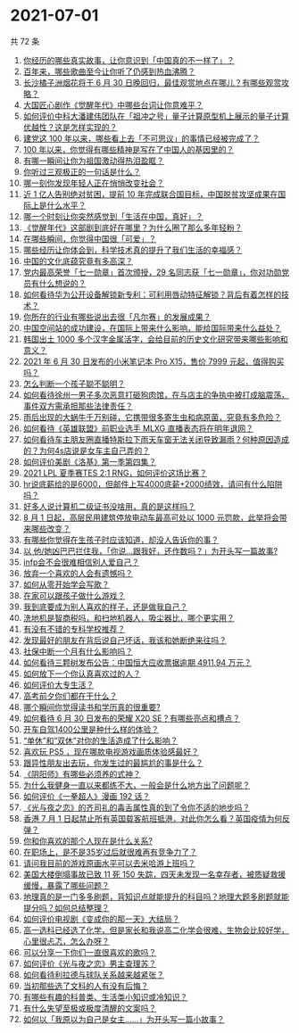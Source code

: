 # 2021-07-01

共 72 条

<!-- BEGIN -->
<!-- 最后更新时间 Thu Jul 01 2021 06:01:46 GMT+0800 (China Standard Time) -->

1. [你经历的哪些真实故事，让你意识到「中国真的不一样了」？](https://www.zhihu.com/question/429896850)
2. [百年来，哪些歌曲至今让你听了仍感到热血沸腾？](https://www.zhihu.com/question/455864364)
3. [长沙橘子洲烟花将于 6 月 30
   日晚回归，最佳观赏地点在哪儿？有哪些观赏攻略？](https://www.zhihu.com/question/468494209)
4. [大国匠心剧作《觉醒年代》中哪些台词让你意难平？](https://www.zhihu.com/question/461299889)
5. [如何评价中科大潘建伟团队在「祖冲之号」量子计算原型机上展示的量子计算优越性？这是怎样实现的？](https://www.zhihu.com/question/468741820)
6. [建党这 100 年以来，哪些看上去「不可思议」的事情已经被完成了？](https://www.zhihu.com/question/468798487)
7. [100 年以来，你觉得有哪些精神是写在了中国人的基因里的？](https://www.zhihu.com/question/468804235)
8. [有哪一瞬间让你为祖国激动得热泪盈眶？](https://www.zhihu.com/question/276636947)
9. [你听过三观极正的一句话是什么？](https://www.zhihu.com/question/316797926)
10. [哪一刻你发现年轻人正在悄悄改变社会？](https://www.zhihu.com/question/447184915)
11. [近 1 亿人告别绝对贫困，提前 10
    年完成联合国目标，中国脱贫攻坚成果在国际上是什么水平？](https://www.zhihu.com/question/446264543)
12. [哪一个时刻让你突然感觉到「生活在中国，真好」？](https://www.zhihu.com/question/446990478)
13. [《觉醒年代》这部剧到底好在哪里？为什么圈了那么多年轻粉？](https://www.zhihu.com/question/459410613)
14. [在哪些瞬间，你觉得中国很「可爱」？](https://www.zhihu.com/question/455857255)
15. [哪些经历让你体会到，科学技术真的提升了我们生活的幸福感？](https://www.zhihu.com/question/459895565)
16. [中国的文化底蕴究竟有多高深？](https://www.zhihu.com/question/277040928)
17. [党内最高荣誉「七一勋章」首次颁授，29
    名同志获「七一勋章」，你对功勋党员有什么想说的？](https://www.zhihu.com/question/468683456)
18. [如何看待华为公开设备解锁新专利：可利用唇动特征解锁？背后有着怎样的技术？](https://www.zhihu.com/question/468759652)
19. [你所在的行业有哪些说出去很「凡尔赛」的发展成果？](https://www.zhihu.com/question/447184680)
20. [中国空间站的成功建设，在国际上带来什么影响，能给国际带来什么益处？](https://www.zhihu.com/question/465703732)
21. [韩国出土 1000
    多个汉字金属活字，会给目前的历史文化研究带来哪些影响和意义？](https://www.zhihu.com/question/468965792)
22. [2021 年 6 月 30 日发布的小米笔记本 Pro X15，售价 7999
    元起，值得购买吗？](https://www.zhihu.com/question/469004337)
23. [怎么判断一个孩子聪不聪明？](https://www.zhihu.com/question/460441961)
24. [如何看待徐州一男子多次恶意打砸狗肉馆，在与店主的争执中被打成脑震荡，事件双方需承担那些法律责任？](https://www.zhihu.com/question/467649024)
25. [雨后出现的大蜗牛千万别碰，它携带很多寄生虫和病原菌，究竟有多危险？](https://www.zhihu.com/question/468733508)
26. [如何看待《英雄联盟》前职业选手 MLXG 直播表态将在明年退网？](https://www.zhihu.com/question/466700437)
27. [如何看待车主朋友圈直播特斯拉下雨天车窗无法关闭导致漏雨？何种原因造成的？为何4s店说是女车主自己弄的？](https://www.zhihu.com/question/468832311)
28. [如何评价美剧《洛基》第一季第四集？](https://www.zhihu.com/question/468004011)
29. [2021 LPL 夏季赛TES 2:1
    RNG，如何评价这场比赛？](https://www.zhihu.com/question/469157245)
30. [hr说底薪给的是6000，但邮件上写4000底薪+2000绩效，请问有什么陷阱吗？](https://www.zhihu.com/question/279752230)
31. [好多人说计算机二级证书没啥用，真的是这样吗？](https://www.zhihu.com/question/432050455)
32. [8 月 1 日起，高层民用建筑停放电动车最高可处以 1000
    元罚款，此举将会带来哪些改变？](https://www.zhihu.com/question/469014496)
33. [有哪些你觉得在生孩子时应该知道，却没人告诉你的事？](https://www.zhihu.com/question/296368004)
34. [以
    他/她凶巴巴拦住我，「你说…跟我好，还作数吗？」为开头写一篇故事?](https://www.zhihu.com/question/468253321)
35. [infp会不会很难相信别人爱自己？](https://www.zhihu.com/question/468342285)
36. [放弃一个喜欢的人会有遗憾吗？](https://www.zhihu.com/question/467518860)
37. [如何从零开始学会写歌？](https://www.zhihu.com/question/20437561)
38. [在家可以跟孩子做什么游戏？](https://www.zhihu.com/question/391201046)
39. [我到底要成为别人喜欢的样子，还是做我自己？](https://www.zhihu.com/question/460688669)
40. [洗地机是智商税吗，和扫地机器人，吸尘器比，哪个更实用？](https://www.zhihu.com/question/418512921)
41. [有没有不错的专科学校推荐？](https://www.zhihu.com/question/286133002)
42. [发现最好的朋友在背后说自己坏话，我该和她断绝来往吗？](https://www.zhihu.com/question/463316530)
43. [社保中断一个月有什么影响吗？](https://www.zhihu.com/question/304891093)
44. [如何看待三颗树发布公告：中国恒大应收票据逾期 4911.94
    万元？](https://www.zhihu.com/question/468886248)
45. [如何放下一个你认真喜欢过的人？](https://www.zhihu.com/question/466673263)
46. [如何评价大专生活？](https://www.zhihu.com/question/295193493)
47. [高考前夕你们都在干什么？](https://www.zhihu.com/question/463928370)
48. [哪个瞬间你觉得读书和学历真的很重要?](https://www.zhihu.com/question/466797792)
49. [如何看待 6 月 30 日发布的荣耀 X20
    SE？有哪些亮点和槽点？](https://www.zhihu.com/question/468990859)
50. [开车自驾1400公里是种什么样的体验？](https://www.zhihu.com/question/465961379)
51. [“单休”和“双休”对你的生活造成了什么影响？](https://www.zhihu.com/question/464274735)
52. [喜欢玩 PS5 ，现在哪款电视游戏画质体验感最好？](https://www.zhihu.com/question/468443671)
53. [跟异性朋友出去玩，你发生过的最尴尬的事是什么？](https://www.zhihu.com/question/281832872)
54. [《阴阳师》有哪些必须养的式神？](https://www.zhihu.com/question/311961456)
55. [为什么我健身一直以来都练不大，一般会是什么地方出了问题呢？](https://www.zhihu.com/question/461175616)
56. [如何评价《一拳超人》漫画 192 话？](https://www.zhihu.com/question/468006367)
57. [《光与夜之恋》的齐司礼的毒舌属性真的到了令你不适的地步吗？](https://www.zhihu.com/question/468522825)
58. [香港 7 月 1
    日起禁止所有英国载客航班抵港，对此你怎么看？英国疫情为何反弹？](https://www.zhihu.com/question/468775842)
59. [你和你喜欢的那个人现在是什么关系?](https://www.zhihu.com/question/467896413)
60. [在职场上，是不是35岁过后就很难再有竞争力了？](https://www.zhihu.com/question/468346955)
61. [请问我目前的游戏原画水平可以去米哈游上班吗？](https://www.zhihu.com/question/441867303)
62. [美国大楼倒塌事故已致 11 死 150
    失踪，四天未发现一名幸存者，被质疑救援缓慢，暴露了哪些问题？](https://www.zhihu.com/question/468831412)
63. [地理真的是一门多多刷题，背知识点就能提升的科目吗？地理大题多刷题就能提分吗？如何总结整理？](https://www.zhihu.com/question/458351725)
64. [如何评价电视剧《变成你的那一天》大结局？](https://www.zhihu.com/question/468042255)
65. [高一选科已经选了化学，但是家长和我说高二化学会很难，生物会比较好学，心里很忐忑，怎么办呀？](https://www.zhihu.com/question/416822698)
66. [可以分享一下你们一直很喜欢的歌吗？](https://www.zhihu.com/question/466865043)
67. [如何评价《光与夜之恋》男主查理苏？](https://www.zhihu.com/question/466812225)
68. [如何看待利拉德与球队关系越来越紧张？](https://www.zhihu.com/question/468425818)
69. [当初那些选了文科的人有没有后悔？](https://www.zhihu.com/question/462661816)
70. [有哪些有趣的科普类、生活类小知识或冷知识？](https://www.zhihu.com/question/41128601)
71. [有什么失望至极或极度清醒的文案吗？](https://www.zhihu.com/question/465666518)
72. [如何以「我原以为自己是女主……」为开头写一篇小故事？](https://www.zhihu.com/question/465978427)

<!-- END -->
